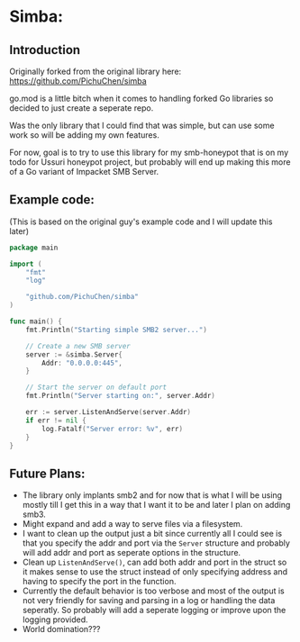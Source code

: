 # Simba:

## Introduction

Originally forked from the original library here: https://github.com/PichuChen/simba

go.mod is a little bitch when it comes to handling forked Go libraries so decided to just create a seperate repo.

Was the only library that I could find that was simple, but can use some work so will be adding my own features.

For now, goal is to try to use this library for my smb-honeypot that is on my todo for Ussuri honeypot project, but probably will end up making this more of a Go variant of Impacket SMB Server.

## Example code: 

(This is based on the original guy's example code and I will update this later)

```go
package main

import (
	"fmt"
	"log"

	"github.com/PichuChen/simba"
)

func main() {
	fmt.Println("Starting simple SMB2 server...")

	// Create a new SMB server
	server := &simba.Server{
		Addr: "0.0.0.0:445",
	}

	// Start the server on default port
	fmt.Println("Server starting on:", server.Addr)

	err := server.ListenAndServe(server.Addr)
	if err != nil {
		log.Fatalf("Server error: %v", err)
	}
}
```

## Future Plans:

- The library only implants smb2 and for now that is what I will be using mostly till I get this in a way that I want it to be and later I plan on adding smb3.
- Might expand and add a way to serve files via a filesystem.
- I want to clean up the output just a bit since currently all I could see is that you specify the addr and port via the `Server` structure and probably will add addr and port as seperate options in the structure.
- Clean up `ListenAndServe()`, can add both addr and port in the struct so it makes sense to use the struct instead of only specifying address and having to specify the port in the function.
- Currently the default behavior is too verbose and most of the output is not very friendly for saving and parsing in a log or handling the data seperatly. So probably will add a seperate logging or improve upon the logging provided.
- World domination???  
